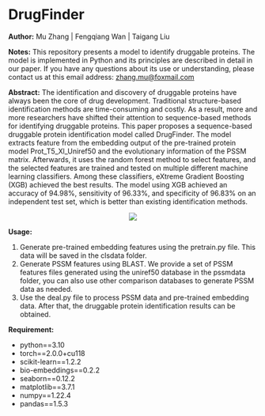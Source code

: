 # DrugFinder

**Author:** Mu Zhang | Fengqiang Wan | Taigang Liu

**Notes:** This repository presents a model to identify druggable proteins. The model is implemented in Python and its principles are described in detail in our paper. If you have any questions about its use or understanding, please contact us at this email address: zhang.mu@foxmail.com

**Abstract:** The identification and discovery of druggable proteins have always been the core of drug development. Traditional structure-based identification methods are time-consuming and costly. As a result, more and more researchers have shifted their attention to sequence-based methods for identifying druggable proteins. This paper proposes a sequence-based druggable protein identification model called DrugFinder. The model extracts feature from the embedding output of the pre-trained protein model Prot_T5_Xl_Uniref50 and the evolutionary information of the PSSM matrix. Afterwards, it uses the random forest method to select features, and the selected features are trained and tested on multiple different machine learning classifiers. Among these classifiers, eXtreme Gradient Boosting (XGB) achieved the best results. The model using XGB achieved an accuracy of 94.98%, sensitivity of 96.33%, and specificity of 96.83% on an independent test set, which is better than existing identification methods.


<div align='center'><img src="https://github.com/Melo-1017/DrugFinder/assets/73173628/f7732135-2d6a-46d5-8edd-b6b33843552a"></div>


**Usage:**

1. Generate pre-trained embedding features using the pretrain.py file. This data will be saved in the clsdata folder.
2. Generate PSSM features using BLAST. We provide a set of PSSM features files generated using the uniref50 database in the pssmdata folder, you can also use other comparison databases to generate PSSM data as needed.
3. Use the deal.py file to process PSSM data and pre-trained embedding data. After that, the druggable protein identification results can be obtained.

**Requirement:**

- python==3.10
- torch==2.0.0+cu118
- scikit-learn==1.2.2
- bio-embeddings==0.2.2
- seaborn==0.12.2
- matplotlib==3.7.1
- numpy==1.22.4
- pandas==1.5.3
